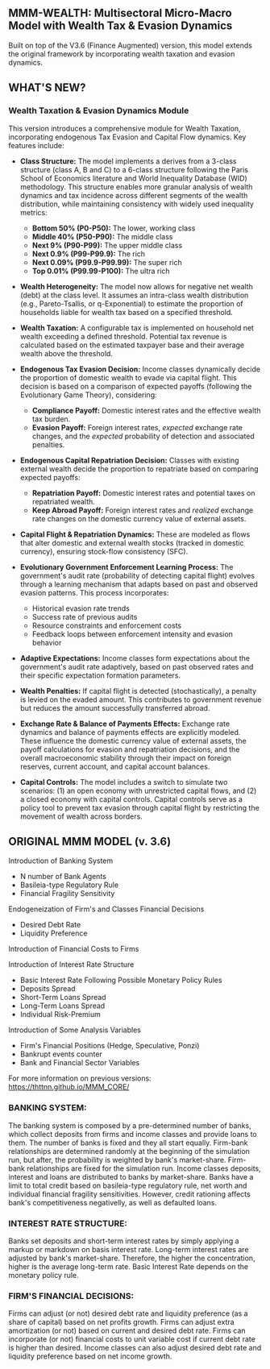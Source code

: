 ## **MMM-WEALTH: Multisectoral Micro-Macro Model with Wealth Tax & Evasion Dynamics**

Built on top of the V3.6 (Finance Augmented) version, this model extends the original framework by incorporating wealth taxation and evasion dynamics.

## WHAT'S NEW?
### Wealth Taxation & Evasion Dynamics Module

This version introduces a comprehensive module for Wealth Taxation, incorporating endogenous Tax Evasion and Capital Flow dynamics. Key features include:

*   **Class Structure:** The model implements a derives from a 3-class structure (class A, B and C) to a 6-class structure following the Paris School of Economics literature and World Inequality Database (WID) methodology. This structure enables more granular analysis of wealth dynamics and tax incidence across different segments of the wealth distribution, while maintaining consistency with widely used inequality metrics:
    *   **Bottom 50% (P0-P50):** The lower, working class
    *   **Middle 40% (P50-P90):** The middle class
    *   **Next 9% (P90-P99):** The upper middle class
    *   **Next 0.9% (P99-P99.9):** The rich
    *   **Next 0.09% (P99.9-P99.99):** The super rich
    *   **Top 0.01% (P99.99-P100):** The ultra rich

*   **Wealth Heterogeneity:** The model now allows for negative net wealth (debt) at the class level. It assumes an intra-class wealth distribution (e.g., Pareto-Tsallis, or q-Exponential) to estimate the proportion of households liable for wealth tax based on a specified threshold.

*   **Wealth Taxation:** A configurable tax is implemented on household net wealth exceeding a defined threshold. Potential tax revenue is calculated based on the estimated taxpayer base and their average wealth above the threshold.

*   **Endogenous Tax Evasion Decision:** Income classes dynamically decide the proportion of domestic wealth to evade via capital flight. This decision is based on a comparison of expected payoffs (following the Evolutionary Game Theory), considering:
    *   **Compliance Payoff:** Domestic interest rates and the effective wealth tax burden.
    *   **Evasion Payoff:** Foreign interest rates, *expected* exchange rate changes, and the *expected* probability of detection and associated penalties.
    
*   **Endogenous Capital Repatriation Decision:** Classes with existing external wealth decide the proportion to repatriate based on comparing expected payoffs:
    *   **Repatriation Payoff:** Domestic interest rates and potential taxes on repatriated wealth.
    *   **Keep Abroad Payoff:** Foreign interest rates and *realized* exchange rate changes on the domestic currency value of external assets.

*   **Capital Flight & Repatriation Dynamics:** These are modeled as flows that alter domestic and external wealth stocks (tracked in domestic currency), ensuring stock-flow consistency (SFC).

*   **Evolutionary Government Enforcement Learning Process:** The government's audit rate (probability of detecting capital flight) evolves through a learning mechanism that adapts based on past and observed evasion patterns. This process incorporates:
    * Historical evasion rate trends
    * Success rate of previous audits
    * Resource constraints and enforcement costs
    * Feedback loops between enforcement intensity and evasion behavior

*   **Adaptive Expectations:** Income classes form expectations about the government's audit rate adaptively, based on past observed rates and their specific expectation formation parameters.

*   **Wealth Penalties:** If capital flight is detected (stochastically), a penalty is levied on the evaded amount. This contributes to government revenue but reduces the amount successfully transferred abroad.

*   **Exchange Rate & Balance of Payments Effects:** Exchange rate dynamics and balance of payments effects are explicitly modeled. These influence the domestic currency value of external assets, the payoff calculations for evasion and repatriation decisions, and the overall macroeconomic stability through their impact on foreign reserves, current account, and capital account balances.

*   **Capital Controls:** The model includes a switch to simulate two scenarios: (1) an open economy with unrestricted capital flows, and (2) a closed economy with capital controls. Capital controls serve as a policy tool to prevent tax evasion through capital flight by restricting the movement of wealth across borders.


## ORIGINAL MMM MODEL (v. 3.6)

Introduction of Banking System
* N number of Bank Agents
* Basileia-type Regulatory Rule
* Financial Fragility Sensitivity

Endogeneization of Firm's and Classes Financial Decisions
* Desired Debt Rate
* Liquidity Preference

Introduction of Financial Costs to Firms

Introduction of Interest Rate Structure
* Basic Interest Rate Following Possible Monetary Policy Rules
* Deposits Spread
* Short-Term Loans Spread
* Long-Term Loans Spread
* Individual Risk-Premium

Introduction of Some Analysis Variables
* Firm's Financial Positions (Hedge, Speculative, Ponzi)
* Bankrupt events counter
* Bank and Financial Sector Variables

For more information on previous versions: <https://thttnn.github.io/MMM_CORE/>

### BANKING SYSTEM:
The banking system is composed by a pre-determined number of banks, which collect deposits from firms and income classes and provide loans to them. 
The number of banks is fixed and they all start equally.
Firm-bank relationships are determined randomly at the beginning of the simulation run, but after, the probability is weighted by bank's market-share.
Firm-bank relationships are fixed for the simulation run.
Income classes deposits, interest and loans are distributed to banks by market-share.
Banks have a limit to total credit based on basileia-type regulatory rule, net worth and individual financial fragility sensitivities.
However, credit rationing affects bank's competitiveness negativelly, as well as defaulted loans. 

### INTEREST RATE STRUCTURE:
Banks set deposits and short-term interest rates by simply applying a markup or markdown on basis interest rate.
Long-term interest rates are adjusted by bank's market-share. Therefore, the higher the concentration, higher is the average long-term rate.
Basic Interest Rate depends on the monetary policy rule.

### FIRM'S FINANCIAL DECISIONS:
Firms can adjust (or not) desired debt rate and liquidity preference (as a share of capital) based on net profits growth.
Firms can adjust extra amortization (or not) based on current and desired debt rate.
Firms can incorporate (or not) financial costs to unit variable cost if current debt rate is higher than desired.
Income classes can also adjust desired debt rate and liquidity preference based on net income growth.


